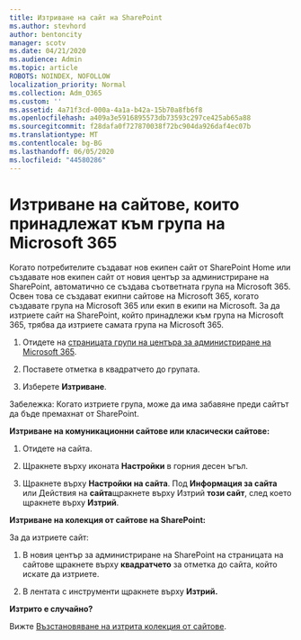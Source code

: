```yaml
---
title: Изтриване на сайт на SharePoint
ms.author: stevhord
author: bentoncity
manager: scotv
ms.date: 04/21/2020
ms.audience: Admin
ms.topic: article
ROBOTS: NOINDEX, NOFOLLOW
localization_priority: Normal
ms.collection: Adm_O365
ms.custom: ''
ms.assetid: 4a71f3cd-000a-4a1a-b42a-15b70a8fb6f8
ms.openlocfilehash: a409a3e5916895573db73593c297ce425ab65a88
ms.sourcegitcommit: f28dafa0f727870038f72bc904da926daf4ec07b
ms.translationtype: MT
ms.contentlocale: bg-BG
ms.lasthandoff: 06/05/2020
ms.locfileid: "44580286"
---
```

# <a name="delete-sites-that-belong-to-a-microsoft-365-group"></a>Изтриване на сайтове, които принадлежат към група на Microsoft 365

Когато потребителите създават нов екипен сайт от SharePoint Home или създавате нов екипен сайт от новия център за администриране на SharePoint, автоматично се създава съответната група на Microsoft 365. Освен това се създават екипни сайтове на Microsoft 365, когато създавате група на Microsoft 365 или екип в екипи на Microsoft. За да изтриете сайт на SharePoint, който принадлежи към група на Microsoft 365, трябва да изтриете самата група на Microsoft 365. 
  
1. Отидете на [страницата групи на центъра за администриране на Microsoft 365](https://portal.office.com/adminportal/home#/groups).
    
2. Поставете отметка в квадратчето до групата.
    
3. Изберете **Изтриване**.
    
Забележка: Когато изтриете група, може да има забавяне преди сайтът да бъде премахнат от SharePoint.
  
**Изтриване на комуникационни сайтове или класически сайтове:**

1. Отидете на сайта.
  
2. Щракнете върху иконата **Настройки** в горния десен ъгъл. 
  
3. Щракнете върху **Настройки на сайта**. Под **Информация за сайта** или Действия на **сайта**щракнете върху Изтрий **този сайт**, след което щракнете върху **Изтрий**.
  
**Изтриване на колекция от сайтове на SharePoint:**

За да изтриете сайт:
  
1. В новия център за администриране на SharePoint на страницата на сайтове щракнете върху **квадратчето** за отметка до сайта, който искате да изтриете. 
    
2. В лентата с инструменти щракнете върху **Изтрий.**
    
**Изтрито е случайно?**

Вижте [Възстановяване на изтрита колекция от сайтове](https://go.microsoft.com/fwlink/?linkid=867660).
  

